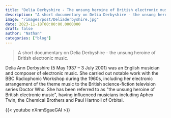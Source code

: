 ```yaml
---
title: "Delia Derbyshire - The unsung heroine of British electronic music"
description: "A short documentary on Delia Derbyshire - the unsung heroine of British electronic music."
image: "/images/post/Deliaderbyshire.jpg"
date: 2023-11-18T00:00:00.0000000
draft: false
author: "Nathan"
categories: ["blog"]
---
```

> A short documentary on Delia Derbyshire - the unsung heroine of British electronic music.

Delia Ann Derbyshire (5 May 1937 – 3 July 2001) was an English musician and composer of electronic music. She carried out notable work with the BBC Radiophonic Workshop during the 1960s, including her electronic arrangement of the theme music to the British science-fiction television series Doctor Who. She has been referred to as "the unsung heroine of British electronic music", having influenced musicians including Aphex Twin, the Chemical Brothers and Paul Hartnoll of Orbital.

{{< youtube nXnmSgaeGAI >}}
